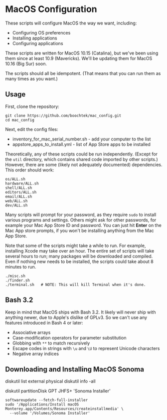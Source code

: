 MacOS Configuration
====================

These scripts will configure MacOS the way we want, including:

* Configuring OS preferences
* Installing applications
* Configuring applications

These scripts are written for MacOS 10.15 (Catalina),
but we've been using them since at least 10.9 (Mavericks).
We'll be updating them for MacOS 10.16 (Big Sur) soon.

The scripts should all be idempotent.
(That means that you can run them as many times as you want.)

Usage
-----

First, clone the repository:

~~~ shell
git clone https://github.com/boochtek/mac_config.git
cd mac_config
~~~

Next, edit the config files:
* inventory_for_mac_serial_number.sh - add your computer to the list
* appstore_apps_to_install.yml - list of App Store apps to be installed

Theoretically, any of these scripts could be run independently.
(Except for the `util` directory, which contains shared code imported by other scripts.)
However, there are some (likely not adequately documented) dependencies.
This order should work:

~~~ shell
os/ALL.sh
hardware/ALL.sh
shell/ALL.sh
editors/ALL.sh
email/ALL.sh
web/ALL.sh
dev/ALL.sh
~~~

Many scripts will prompt for your password, as they require `sudo` to install various programs and settings.
Others might ask for other passwords, for example your Mac App Store ID and password.
You can just hit **Enter** on the Mac App store prompts, if you won't be installing anything from the Mac App Store.

Note that some of the scripts might take a while to run.
For example, installing Xcode may take over an hour.
The entire set of scripts will take several hours to run;
many packages will be downloaded and compiled.
Even if nothing new needs to be installed, the scripts could take about 8 minutes to run.


~~~ shell
./misc.sh
./finder.sh
./terminal.sh   # NOTE: This will kill Terminal when it's done.
~~~

## Bash 3.2

Keep in mind that MacOS ships with Bash 3.2.
It likely will never ship with anything newer, due to Apple's dislike of GPLv3.
So we can't use any features introduced in Bash 4 or later:
* Associative arrays
* Case-modification operators for parameter substitution
* Globbing with `**` to match recursively
* Escape codes in strings with `\u` and `\U` to represent Unicode characters
* Negative array indices


## Downloading and Installing MacOS Sonoma

diskutil list external physical
diskutil info -all

diskutil partitionDisk <device> GPT JHFS+ 'Sonoma Installer'

~~~ shell
softwareupdate --fetch-full-installer
sudo '/Applications/Install macOS Monterey.app/Contents/Resources/createinstallmedia' \
  --volume '/Volumes/Sonoma Installer'
~~~
